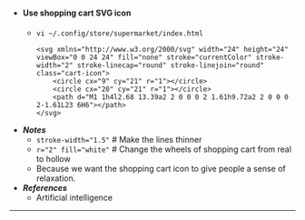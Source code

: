 - #### Use shopping cart SVG icon
    - `vi ~/.config/store/supermarket/index.html`
      ```
      <svg xmlns="http://www.w3.org/2000/svg" width="24" height="24" viewBox="0 0 24 24" fill="none" stroke="currentColor" stroke-width="2" stroke-linecap="round" stroke-linejoin="round" class="cart-icon">
          <circle cx="9" cy="21" r="1"></circle>
          <circle cx="20" cy="21" r="1"></circle>
          <path d="M1 1h4l2.68 13.39a2 2 0 0 0 2 1.61h9.72a2 2 0 0 0 2-1.61L23 6H6"></path>
      </svg>
      ```
- ***Notes***
    - `stroke-width="1.5"` # Make the lines thinner
    - `r="2" fill="white"` # Change the wheels of shopping cart from real to hollow
    - Because we want the shopping cart icon to give people a sense of relaxation.
- ***References***
    - Artificial intelligence
- ---
